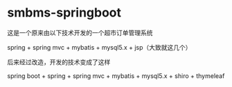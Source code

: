 # smbms-springboot

这是一个原来由以下技术开发的一个超市订单管理系统

spring + spring mvc + mybatis + mysql5.x + jsp（大致就这几个）

后来经过改造，开发的技术变成了这样

spring boot + spring + spring mvc + mybatis + mysql5.x + shiro + thymeleaf
